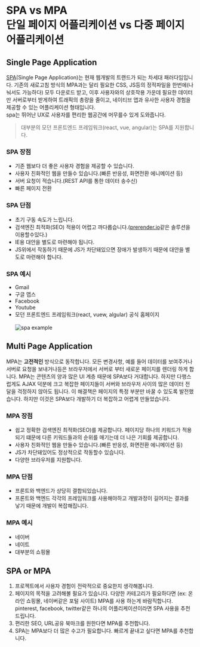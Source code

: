 # SPA vs MPA <br> 단일 페이지 어플리케이션 vs 다중 페이지 어플리케이션

## Single Page Application

[SPA](https://ko.wikipedia.org/wiki/%EC%8B%B1%EA%B8%80_%ED%8E%98%EC%9D%B4%EC%A7%80_%EC%95%A0%ED%94%8C%EB%A6%AC%EC%BC%80%EC%9D%B4%EC%85%98)(Single Page Application)는 현재 웹개발의 트랜드가 되는 차세대 패러다임입니다.
기존의 새로고침 방식의 MPA과는 달리 필요한 CSS, JS등의 정적파일을 한번에(나눠서도 가능하다) 모두 다운로드 받고, 이후 사용자와의 상호작용 가운데 필요한 데이터만 서버로부터 받게하여 트래픽의 총량을 줄이고, 네이티브 앱과 유사한 사용자 경험을 제공할 수 있는 어플리케이션 형태입니다.
<br>
spa는 뛰어난 UX로 사용자를 편리한 웹공간에 머무를수 있게 도와줍니다.
<br>
> 대부분의 모던 프론트엔드 프레임워크(react, vue, angular)는 SPA를 지원합니다.

### SPA 장점
 * 기존 웹보다 더 좋은 사용자 경험을 제공할 수 있습니다.
 * 사용자 친화적인 웹을 만들수 있습니다.(빠른 반응성, 화면전환 에니메이션 등)
 * 서버 요청이 적습니다.(REST API를 통한 데이터 송수신)
 * 빠른 페이지 전환
 
### SPA 단점
 * 초기 구동 속도가 느립니다.
 * 검색엔진 최적화(SEO) 적용이 어렵고 까다롭습니다.([prerender.io](https://prerender.io/)같은 솔루션을 이용할수있다.)
 * IE용 대안을 별도로 마련해야 됩니다.
 * JS위에서 작동하기 때문에 JS가 차단돼있으면 장애가 발생하기 때문에 대안을 별도로 마련해야 합니다.
 
### SPA 예시
 * Gmail
 * 구글 맵스
 * Facebook
 * Youtube
 * 모던 프론트엔드 프레임워크(react, vuew, algular) 공식 홈페이지
 <br><br>
![spa example](https://cdn-images-1.medium.com/max/1500/1*r1vmH5n7cYKJwYZq2fXKpw.gif)


## Multi Page Application

MPA는 __고전적인__ 방식으로 동작합니다. 
모든 변경사항, 예를 들어 데이터를 보여주거나 서버로 요청을 보내거나등은 브라우저에서 서버로 부터 새로운 페이지를 렌더링 하게 합니다. 
MPA는 콘텐츠의 양과 많은 UI 계층 때문에 SPA보다 거대합니다. 
하지만 다행스럽게도 AJAX 덕분에 크고 복잡한 페이지들이 서버와 브라우저 사이의 많은 데이터 전달을 걱정하지 않아도 됩니다. 
이 해결책은 페이지의 특정 부분만 바꿀 수 있도록 발전했습니다. 
하지만 이것은 SPA보다 개발하기 더 복잡하고 어렵게 만들었습니다. 

### MPA 장점
 * 쉽고 정확한 검색엔진 최적화(SEO)를 제공합니다. 페이지당 하나의 키워드가 적용되기 떄문에 다른 키워드들과의 순위를 매기는데 더 나은 기회를 제공합니다.
 * 사용자 친화적인 웹을 만들수 있습니다.(빠른 반응성, 화면전환 에니메이션 등)
 * JS가 차단돼있어도 정상적으로 작동할수 있습니다.
 * 다양한 브라우저를 지원합니다.
 
### MPA 단점
 * 프론트와 백엔드가 상당히 결합되있습니다.
 * 프론트와 백엔드 각각의 프레임워크를 사용해야하고 개발과정이 길어지는 결과를 낳기 때문에 개발이 복잡해집니다.
 
### MPA 예시
 * 네이버
 * 네이트
 * 대부분의 쇼핑몰
 
 ## SPA or MPA
 
  1. 프로젝트에서 사용자 경험이 전락적으로 중요한지 생각해봅니다.
  2. 페이지의 목적을 고려해볼 필요가 있습니다. 다양한 카테고리가 필요하다면 (ex: 온라인 쇼핑몰, 네이버같은 포털 사이트) MPA를 사용 하는게 바람직합니다. pinterest, facebook, twitter같은 하나의 어플리케이션이라면 SPA 사용을 추천드립니다.
  3. 편리한 SEO, URL공유 북마크를 원한다면 MPA를 추천합니다.
  4. SPA는 MPA보다 더 많은 수고가 필요합니다. 빠르게 끝내고 싶다면 MPA를 추천합니다.
  
